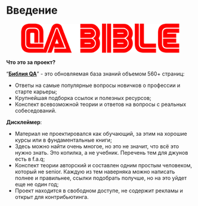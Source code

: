 # Введение

<figure><img src=".gitbook/assets/5fb0706dfacf60e0d6152bfa2c39d6db.png" alt=""><figcaption></figcaption></figure>

**Что это за проект?**

“[**Библия QA**](https://vladislaveremeev.gitbook.io/qa\_bible/)” - это обновляемая база знаний объемом 560+ страниц:

* Ответы на самые популярные вопросы новичков о профессии и старте карьеры;
* Крупнейшая подборка ссылок и полезных ресурсов;
* Конспект всевозможной теории и ответов на вопросы с реальных собеседований.

**Дисклеймер**:

* Материал не проектировался как обучающий, за этим на хорошие курсы или в фундаментальные книги;
* Здесь можно найти очень многое, но это не значит, что всё это нужно знать. Это копилка, а не учебник. Перечень тем для джунов есть в f.a.q;
* Конспект теории авторский и составлен одним простым человеком, который не senior. Каждую из тем наверняка можно написать полнее и правильнее, ссылки подобрать получше, но на это уйдет еще не один год;
* Проект находится в свободном доступе, не содержит рекламы и открыт для контрибьютинга.
